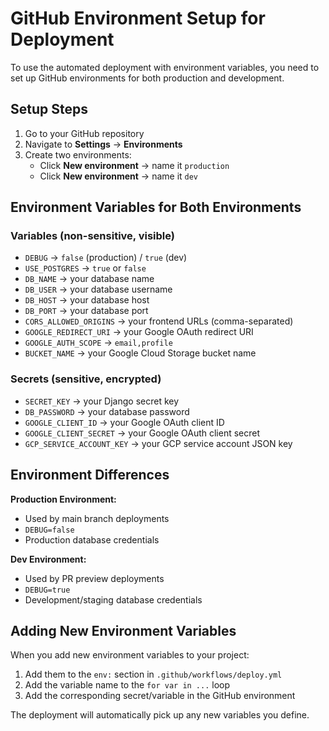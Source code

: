 # GitHub Environment Setup for Deployment

To use the automated deployment with environment variables, you need to set up GitHub environments for both production and development.

## Setup Steps

1. Go to your GitHub repository
2. Navigate to **Settings** → **Environments**
3. Create two environments:
   - Click **New environment** → name it `production`
   - Click **New environment** → name it `dev`

## Environment Variables for Both Environments

### Variables (non-sensitive, visible)
- `DEBUG` → `false` (production) / `true` (dev)
- `USE_POSTGRES` → `true` or `false`
- `DB_NAME` → your database name
- `DB_USER` → your database username
- `DB_HOST` → your database host
- `DB_PORT` → your database port
- `CORS_ALLOWED_ORIGINS` → your frontend URLs (comma-separated)
- `GOOGLE_REDIRECT_URI` → your Google OAuth redirect URI
- `GOOGLE_AUTH_SCOPE` → `email,profile`
- `BUCKET_NAME` → your Google Cloud Storage bucket name

### Secrets (sensitive, encrypted)
- `SECRET_KEY` → your Django secret key
- `DB_PASSWORD` → your database password
- `GOOGLE_CLIENT_ID` → your Google OAuth client ID
- `GOOGLE_CLIENT_SECRET` → your Google OAuth client secret
- `GCP_SERVICE_ACCOUNT_KEY` → your GCP service account JSON key

## Environment Differences

**Production Environment:**
- Used by main branch deployments
- `DEBUG=false`
- Production database credentials

**Dev Environment:**
- Used by PR preview deployments
- `DEBUG=true`
- Development/staging database credentials

## Adding New Environment Variables

When you add new environment variables to your project:

1. Add them to the `env:` section in `.github/workflows/deploy.yml`
2. Add the variable name to the `for var in ...` loop
3. Add the corresponding secret/variable in the GitHub environment

The deployment will automatically pick up any new variables you define.
